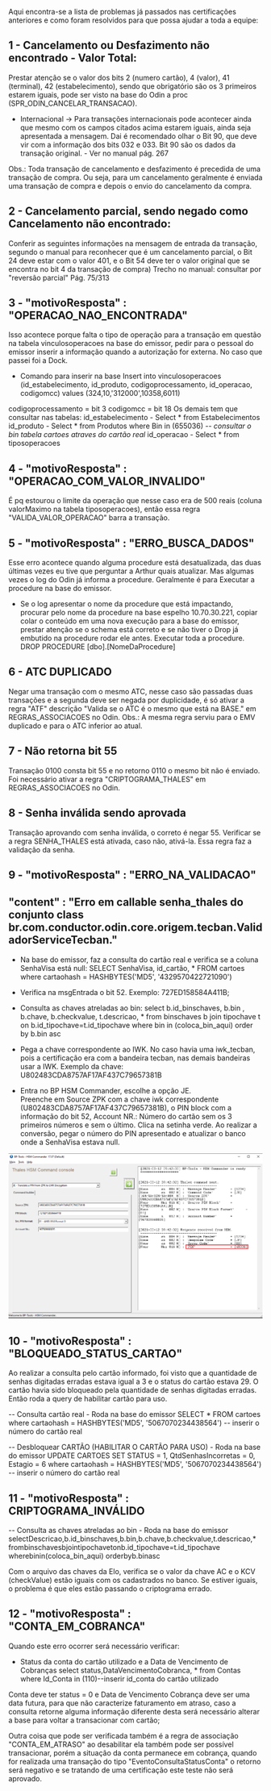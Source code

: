 Aqui encontra-se a lista de problemas já passados nas certificações anteriores e como foram resolvidos para que possa ajudar a toda a equipe:

## 1 - Cancelamento ou Desfazimento não encontrado - Valor Total:
Prestar atenção se o valor dos bits 2 (numero cartão), 4 (valor), 41 (terminal), 42 (estabelecimento), sendo que obrigatório são os 3 primeiros estarem iguais, pode ser visto na base do Odin a proc (SPR_ODIN_CANCELAR_TRANSACAO).

* Internacional
-> Para transações internacionais pode acontecer ainda que mesmo com os campos citados acima estarem iguais, ainda seja apresentada a mensagem. Dai é recomendado olhar o Bit 90, que deve vir com a informação dos bits 032 e 033. Bit 90 são os dados da transação original. - Ver no manual pág. 267

Obs.: Toda transação de cancelamento e desfazimento é precedida de uma transação de compra. Ou seja, para um cancelamento geralmente é enviada uma transação de compra e depois o envio do cancelamento da compra.


## 2 - Cancelamento parcial, sendo negado como Cancelamento não encontrado:

Conferir as seguintes informações na mensagem de entrada da transação, segundo o manual para reconhecer que é um cancelamento parcial, o Bit 24 deve estar com o valor 401, e o Bit 54 deve ter o valor original que se encontra no bit 4 da transação de compra)
Trecho no manual: consultar por "reversão parcial" Pág. 75/313


## 3 - "motivoResposta" : "OPERACAO_NAO_ENCONTRADA"

Isso acontece porque falta o tipo de operação para a transação em questão na tabela vinculosoperacoes na base do emissor, pedir para o pessoal do emissor inserir a informação quando a autorização for externa. No caso que passei foi a Dock.

* Comando para inserir na base
Insert into vinculosoperacoes (id_estabelecimento, id_produto, codigoprocessamento, id_operacao, codigomcc) values (324,10,'312000',10358,6011)

codigoprocessamento = bit 3
codigomcc = bit 18
Os demais tem que consultar nas tabelas:
id_estabelecimento - Select * from Estabelecimentos
id_produto - Select * from Produtos where Bin in (655036)  _-- consultar o bin tabela cartoes atraves do cartão real_
id_operacao - Select * from tiposoperacoes


## 4 - "motivoResposta" : "OPERACAO_COM_VALOR_INVALIDO"

É pq estourou o limite da operação que nesse caso era de 500 reais (coluna valorMaximo na tabela tiposoperacoes), então essa regra "VALIDA_VALOR_OPERACAO" barra a transação.


## 5 - "motivoResposta" : "ERRO_BUSCA_DADOS"

Esse erro acontece quando alguma procedure está desatualizada, das duas últimas vezes eu tive que perguntar a Arthur quais atualizar. Mas algumas vezes o log do Odin já informa a procedure. Geralmente é para Executar a procedure na base do emissor.
* Se o log apresentar o nome da procedure que está impactando, procurar pelo nome da procedure na base espelho 10.70.30.221, copiar colar o conteúdo em uma nova execução para a base do emissor, prestar atenção se o schema está correto e se não tiver o Drop já embutido na procedure rodar ele antes. Executar toda a procedure.
DROP PROCEDURE [dbo].[NomeDaProcedure]


## 6 - ATC DUPLICADO 

Negar uma transação com o mesmo ATC, nesse caso são passadas duas transações e a segunda deve ser negada por duplicidade, é só ativar a regra "ATF" descrição "Valida se o ATC é o mesmo que está na BASE." em REGRAS_ASSOCIACOES no Odin. Obs.: A mesma regra serviu para o EMV duplicado e para o ATC inferior ao atual.


## 7 - Não retorna bit 55

Transação 0100 consta bit 55 e no retorno 0110 o mesmo bit não é enviado.
Foi necessário ativar a regra "CRIPTOGRAMA_THALES" em REGRAS_ASSOCIACOES no Odin.

## 8 - Senha inválida sendo aprovada

Transação aprovando com senha inválida, o correto é negar 55.
Verificar se a regra SENHA_THALES está ativada, caso não, ativá-la. Essa regra faz a validação da senha.

## 9 - "motivoResposta" : "ERRO_NA_VALIDACAO"
## "content" : "Erro em callable senha_thales do conjunto class br.com.conductor.odin.core.origem.tecban.ValidadorServiceTecban."

- Na base do emissor, faz a consulta do cartão real e verifica se a coluna SenhaVisa está null:
SELECT SenhaVisa, id_cartão, * FROM cartoes where cartaohash = HASHBYTES('MD5', '4329570422721090')

- Verifica na msgEntrada o bit 52. Exemplo: 727ED158584A411B;

- Consulta as chaves atreladas ao bin:
select b.id_binschaves, b.bin , b.chave, b.checkvalue, t.descricao, *
from binschaves b join tipochave t on b.id_tipochave=t.id_tipochave
where bin in (coloca_bin_aqui)
order by b.bin asc

- Pega a chave correspondente ao IWK. No caso havia uma iwk_tecban, pois a certificação era com a bandeira tecban, nas demais bandeiras usar a IWK. Exemplo da chave: U802483CDA8757AF17AF437C79657381B

- Entra no BP HSM Commander, escolhe a opção JE.  
Preenche em Source ZPK com a chave iwk correspondente (U802483CDA8757AF17AF437C79657381B), o PIN block  com a informação do bit 52, Account NR.: Número do cartão sem os 3 primeiros números e sem o último. Clica na setinha verde.
Ao realizar a conversão, pegar o número do PIN apresentado e atualizar o banco onde a SenhaVisa estava null.


![HSM Commander.png](/.attachments/HSM%20Commander-ce016052-722d-4a29-9508-6ac9baefa676.png)

## 10 - "motivoResposta" : "BLOQUEADO_STATUS_CARTAO"
Ao realizar a consulta pelo cartão informado, foi visto que a quantidade de senhas digitadas erradas estava igual a 3 e o status do cartão estava 29. O cartão havia sido bloqueado pela quantidade de senhas digitadas erradas. Então roda a query de habilitar cartão para uso.

-- Consulta cartão real - Roda na base do emissor
SELECT * FROM cartoes where cartaohash = HASHBYTES('MD5', '5067070234438564') -- inserir o número do cartão real

-- Desbloquear CARTÃO  (HABILITAR O CARTÃO PARA USO) - Roda na base do emissor
UPDATE CARTOES SET STATUS = 1, QtdSenhasIncorretas = 0, Estagio = 6
     where cartaohash = HASHBYTES('MD5', '5067070234438564') -- inserir o número do cartão real

## 11 - "motivoResposta" : CRIPTOGRAMA_INVÁLIDO
-- Consulta as chaves atreladas ao bin - Roda na base do emissor
selectDescricao,b.id_binschaves,b.bin,b.chave,b.checkvalue,t.descricao,*
frombinschavesbjointipochavetonb.id_tipochave=t.id_tipochave
wherebinin(coloca_bin_aqui)
orderbyb.binasc

Com o arquivo das chaves da Elo, verifica se o valor da chave AC e o KCV (checkValue) estão iguais com os cadastrados no banco. Se estiver iguais, o problema é que eles estão passando o criptograma errado.

## 12 - "motivoResposta" : "CONTA_EM_COBRANCA"

Quando este erro ocorrer será necessário verificar:
- Status da conta do cartão utilizado e a Data de Vencimento de Cobranças
select status,DataVencimentoCobranca, * from Contas where Id_Conta in (110)--inserir id_conta do cartão utilizado

Conta deve ter status = 0 e Data de Vencimento Cobrança deve ser uma data futura, para que não caracterize faturamento em atraso, caso a consulta retorne alguma informação diferente desta será necessário alterar a base para voltar a transacionar com cartão;

Outra coisa que pode ser verificada também é a regra de associação "CONTA_EM_ATRASO" ao desabilitar ela também pode ser possível transacionar, porém a situação da conta permanece em cobrança, quando for realizada uma transação do tipo "EventoConsultaStatusConta" o retorno será negativo e se tratando de uma certificação este teste não será aprovado. 

